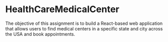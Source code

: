 # HealthCareMedicalCenter
The objective of this assignment is to build a React-based web application that allows users to find medical centers in a specific state and city across the USA and book appointments. 



